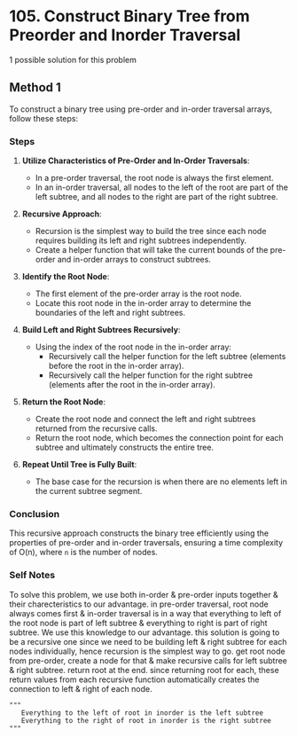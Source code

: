 # 105. Construct Binary Tree from Preorder and Inorder Traversal

1 possible solution for this problem  

## Method 1

To construct a binary tree using pre-order and in-order traversal arrays, follow these steps:

### Steps

1. **Utilize Characteristics of Pre-Order and In-Order Traversals**:
   - In a pre-order traversal, the root node is always the first element.
   - In an in-order traversal, all nodes to the left of the root are part of the left subtree, and all nodes to the right are part of the right subtree.

2. **Recursive Approach**:
   - Recursion is the simplest way to build the tree since each node requires building its left and right subtrees independently.
   - Create a helper function that will take the current bounds of the pre-order and in-order arrays to construct subtrees.

3. **Identify the Root Node**:
   - The first element of the pre-order array is the root node.
   - Locate this root node in the in-order array to determine the boundaries of the left and right subtrees.

4. **Build Left and Right Subtrees Recursively**:
   - Using the index of the root node in the in-order array:
     - Recursively call the helper function for the left subtree (elements before the root in the in-order array).
     - Recursively call the helper function for the right subtree (elements after the root in the in-order array).

5. **Return the Root Node**:
   - Create the root node and connect the left and right subtrees returned from the recursive calls.
   - Return the root node, which becomes the connection point for each subtree and ultimately constructs the entire tree.

6. **Repeat Until Tree is Fully Built**:
   - The base case for the recursion is when there are no elements left in the current subtree segment.

### Conclusion
This recursive approach constructs the binary tree efficiently using the properties of pre-order and in-order traversals, ensuring a time complexity of O(n), where `n` is the number of nodes.


### Self Notes
To solve this problem, we use both in-order & pre-order inputs together & their charecteristics to our advantage. in pre-order traversal, root node always comes first & in-order traversal is in a way that everything to left of the root node is part of left subtree & everything to right is part of right subtree. We use this knowledge to our advantage. this solution is going to be a recursive one since we need to be building left & right subtree for each nodes individually, hence recursion is the simplest way to go. get root node from pre-order, create a node for that & make recursive calls for left subtree & right subtree. return root at the end. since returning root for each, these return values from each recursive function automatically creates the connection to left & right of each node.


```
"""
   Everything to the left of root in inorder is the left subtree
   Everything to the right of root in inorder is the right subtree
"""
```

